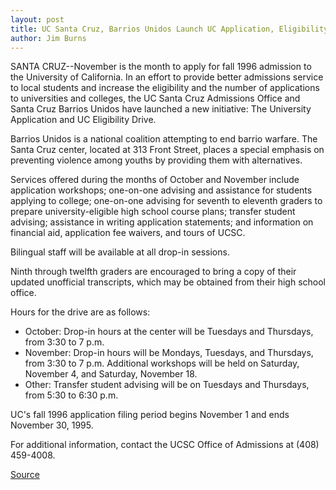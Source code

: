 ```yaml
---
layout: post
title: UC Santa Cruz, Barrios Unidos Launch UC Application, Eligibility Drive
author: Jim Burns
---
```


SANTA CRUZ--November is the month to apply for fall 1996  admission to the University of California. In an effort to provide  better admissions service to local students and increase the  eligibility and the number of applications to universities and  colleges, the UC Santa Cruz Admissions Office and Santa Cruz  Barrios Unidos have launched a new initiative: The University  Application and UC Eligibility Drive.

Barrios Unidos is a national coalition attempting to end barrio  warfare. The Santa Cruz center, located at 313 Front Street, places  a special emphasis on preventing violence among youths by providing  them with alternatives.

Services offered during the months of October and November  include application workshops; one-on-one advising and assistance  for students applying to college; one-on-one advising for seventh to  eleventh graders to prepare university-eligible high school course  plans; transfer student advising; assistance in writing application  statements; and information on financial aid, application fee  waivers, and tours of UCSC.

Bilingual staff will be available at all drop-in sessions.

Ninth through twelfth graders are encouraged to bring a copy  of their updated unofficial transcripts, which may be obtained from  their high school office.

Hours for the drive are as follows:
* October: Drop-in hours at the center will be Tuesdays and  Thursdays, from 3:30 to 7 p.m.
* November: Drop-in hours will be Mondays, Tuesdays, and  Thursdays, from 3:30 to 7 p.m. Additional workshops will be held on  Saturday, November 4, and Saturday, November 18.
* Other: Transfer student advising will be on Tuesdays and  Thursdays, from 5:30 to 6:30 p.m.

UC's fall 1996 application filing period begins November 1 and  ends November 30, 1995.

For additional information, contact the UCSC Office of  Admissions at (408) 459-4008.

[Source](http://www1.ucsc.edu/news_events/press_releases/archive/95-96/10-95/101295-UCSC_Barrios_Unidos.html "Permalink to 101295-UCSC_Barrios_Unidos")
